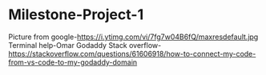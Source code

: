 # Milestone-Project-1
Picture from google-https://i.ytimg.com/vi/7fg7w04B6fQ/maxresdefault.jpg
Terminal help-Omar
Godaddy
Stack overflow-https://stackoverflow.com/questions/61606918/how-to-connect-my-code-from-vs-code-to-my-godaddy-domain
